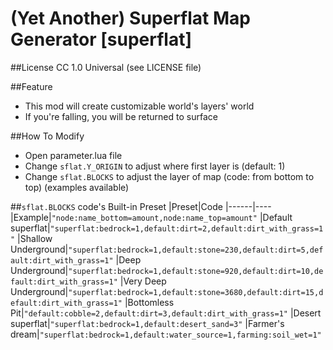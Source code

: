 (Yet Another) Superflat Map Generator [superflat]
=========

##License
CC 1.0 Universal (see LICENSE file)

##Feature
- This mod will create customizable world's layers' world
- If you're falling, you will be returned to surface

##How To Modify
- Open parameter.lua file
- Change `sflat.Y_ORIGIN` to adjust where first layer is (default: 1)
- Change `sflat.BLOCKS` to adjust the layer of map (code: from bottom to top) (examples available)

##`sflat.BLOCKS` code's Built-in Preset
|Preset|Code
|------|----
|Example|`"node:name_bottom=amount,node:name_top=amount"`
|Default superflat|`"superflat:bedrock=1,default:dirt=2,default:dirt_with_grass=1"`
|Shallow Underground|`"superflat:bedrock=1,default:stone=230,default:dirt=5,default:dirt_with_grass=1"`
|Deep Underground|`"superflat:bedrock=1,default:stone=920,default:dirt=10,default:dirt_with_grass=1"`
|Very Deep Underground|`"superflat:bedrock=1,default:stone=3680,default:dirt=15,default:dirt_with_grass=1"`
|Bottomless Pit|`"default:cobble=2,default:dirt=3,default:dirt_with_grass=1"`
|Desert superflat|`"superflat:bedrock=1,default:desert_sand=3"`
|Farmer's dream|`"superflat:bedrock=1,default:water_source=1,farming:soil_wet=1"`
